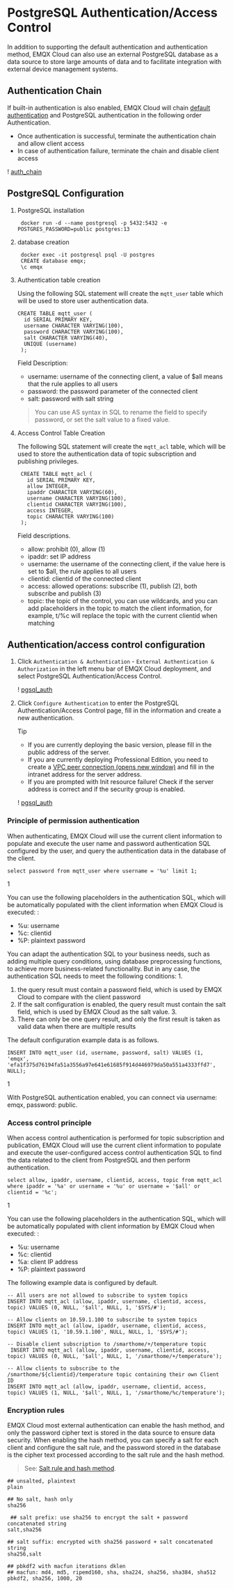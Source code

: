 # PostgreSQL Authentication/Access Control

In addition to supporting the default authentication and authentication method, EMQX Cloud can also use an external PostgreSQL database as a data source to store large amounts of data and to facilitate integration with external device management systems.

## Authentication Chain

If built-in authentication is also enabled, EMQX Cloud will chain [default authentication](https://docs.emqx.com/zh/cloud/latest/deployments/auth.html#%E8%AE%A4%E8%AF%81) and PostgreSQL authentication in the following order Authentication.

- Once authentication is successful, terminate the authentication chain and allow client access
- In case of authentication failure, terminate the chain and disable client access

! [auth_chain](https://docs.emqx.com/docs-assets/img/pgsql_auth_chain.0c639bfd.png)

## PostgreSQL Configuration

1. PostgreSQL installation
   
    ```
     docker run -d --name postgresql -p 5432:5432 -e POSTGRES_PASSWORD=public postgres:13
    
    ```
    
2. database creation
   
    ```
     docker exec -it postgresql psql -U postgres
     CREATE database emqx;
     \c emqx
    
    ```
    
3. Authentication table creation
   
    Using the following SQL statement will create the ``mqtt_user`` table which will be used to store user authentication data.
    
    ```
    CREATE TABLE mqtt_user (
      id SERIAL PRIMARY KEY,
      username CHARACTER VARYING(100),
      password CHARACTER VARYING(100),
      salt CHARACTER VARYING(40),
      UNIQUE (username)
     );
    
    ```
    
    Field Description:
    
    - username: username of the connecting client, a value of $all means that the rule applies to all users
    - password: the password parameter of the connected client
    - salt: password with salt string
    
    > You can use AS syntax in SQL to rename the field to specify password, or set the salt value to a fixed value.
    
4. Access Control Table Creation
   
    The following SQL statement will create the `mqtt_acl` table, which will be used to store the authentication data of topic subscription and publishing privileges.
    
    ```
     CREATE TABLE mqtt_acl (
       id SERIAL PRIMARY KEY,
       allow INTEGER,
       ipaddr CHARACTER VARYING(60),
       username CHARACTER VARYING(100),
       clientid CHARACTER VARYING(100),
       access INTEGER,
       topic CHARACTER VARYING(100)
     );
    
    ```
    
    Field descriptions.
    
    - allow: prohibit (0), allow (1)
    - ipaddr: set IP address
    - username: the username of the connecting client, if the value here is set to $all, the rule applies to all users
    - clientid: clientid of the connected client
    - access: allowed operations: subscribe (1), publish (2), both subscribe and publish (3)
    - topic: the topic of the control, you can use wildcards, and you can add placeholders in the topic to match the client information, for example, t/%c will replace the topic with the current clientid when matching

## Authentication/access control configuration

1. Click `Authentication & Authentication` - `External Authentication & Authorization` in the left menu bar of EMQX Cloud deployment, and select PostgreSQL Authentication/Access Control.
   
    ! [pgsql_auth](https://docs.emqx.com/docs-assets/img/pgsql_auth.1497b6e4.png)
    
2. Click `Configure Authentication` to enter the PostgreSQL Authentication/Access Control page, fill in the information and create a new authentication.
   
    Tip
    
    - If you are currently deploying the basic version, please fill in the public address of the server.
    - If you are currently deploying Professional Edition, you need to create a [VPC peer connection (opens new window)](https://docs.emqx.com/zh/cloud/latest/deployments/vpc_peering.html) and fill in the intranet address for the server address.
    - If you are prompted with Init resource failure! Check if the server address is correct and if the security group is enabled.
    
    ! [pgsql_auth](https://docs.emqx.com/docs-assets/img/pgsql_auth_info.6aeab871.png)
    

### Principle of permission authentication

When authenticating, EMQX Cloud will use the current client information to populate and execute the user name and password authentication SQL configured by the user, and query the authentication data in the database of the client.

```
select password from mqtt_user where username = '%u' limit 1;
```

1  

You can use the following placeholders in the authentication SQL, which will be automatically populated with the client information when EMQX Cloud is executed: :

- %u: username
- %c: clientid
- %P: plaintext password

You can adapt the authentication SQL to your business needs, such as adding multiple query conditions, using database preprocessing functions, to achieve more business-related functionality. But in any case, the authentication SQL needs to meet the following conditions: 1.

1. the query result must contain a password field, which is used by EMQX Cloud to compare with the client password
2. If the salt configuration is enabled, the query result must contain the salt field, which is used by EMQX Cloud as the salt value. 3.
3. There can only be one query result, and only the first result is taken as valid data when there are multiple results

The default configuration example data is as follows.

```
INSERT INTO mqtt_user (id, username, password, salt) VALUES (1, 'emqx', 'efa1f375d76194fa51a3556a97e641e61685f914d446979da50a551a4333ffd7', NULL);

```

1  

With PostgreSQL authentication enabled, you can connect via username: emqx, password: public.

### Access control principle

When access control authentication is performed for topic subscription and publication, EMQX Cloud will use the current client information to populate and execute the user-configured access control authentication SQL to find the data related to the client from PostgreSQL and then perform authentication.

```
select allow, ipaddr, username, clientid, access, topic from mqtt_acl where ipaddr = '%a' or username = '%u' or username = '$all' or clientid = '%c';
```

1  

You can use the following placeholders in the authentication SQL, which will be automatically populated with client information by EMQX Cloud when executed: :

- %u: username
- %c: clientid
- %a: client IP address
- %P: plaintext password

The following example data is configured by default.

```
-- All users are not allowed to subscribe to system topics
INSERT INTO mqtt_acl (allow, ipaddr, username, clientid, access, topic) VALUES (0, NULL, '$all', NULL, 1, '$SYS/#');

-- Allow clients on 10.59.1.100 to subscribe to system topics
INSERT INTO mqtt_acl (allow, ipaddr, username, clientid, access, topic) VALUES (1, '10.59.1.100', NULL, NULL, 1, '$SYS/#');

-- Disable client subscription to /smarthome/+/temperature topic
 INSERT INTO mqtt_acl (allow, ipaddr, username, clientid, access, topic) VALUES (0, NULL, '$all', NULL, 1, '/smarthome/+/temperature');

-- Allow clients to subscribe to the /smarthome/${clientid}/temperature topic containing their own Client ID
INSERT INTO mqtt_acl (allow, ipaddr, username, clientid, access, topic) VALUES (1, NULL, '$all', NULL, 1, '/smarthome/%c/temperature');

```

### Encryption rules

EMQX Cloud most external authentication can enable the hash method, and only the password cipher text is stored in the data source to ensure data security. When enabling the hash method, you can specify a salt for each client and configure the salt rule, and the password stored in the database is the cipher text processed according to the salt rule and the hash method.

> See: [Salt rule and hash method](https://www.emqx.io/docs/zh/v4.3/advanced/auth.html#%E8%AE%A4%E8%AF%81%E6%96%B9%E5%BC%8F).

```
## unsalted, plaintext
plain

## No salt, hash only
sha256

 ## salt prefix: use sha256 to encrypt the salt + password concatenated string
salt,sha256

## salt suffix: encrypted with sha256 password + salt concatenated string
sha256,salt

## pbkdf2 with macfun iterations dklen
## macfun: md4, md5, ripemd160, sha, sha224, sha256, sha384, sha512
pbkdf2, sha256, 1000, 20
```